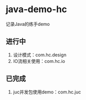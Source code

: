 # java-demo-hc
记录Java的练手demo
## 进行中
1. 设计模式：com.hc.design
2. IO流相关使用：com.hc.io
## 已完成
1. juc并发包使用demo：com.hc.juc
